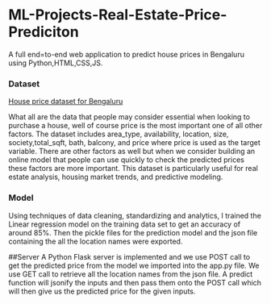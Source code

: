 # ML-Projects-Real-Estate-Price-Prediciton

A full end=to-end web application to predict house prices in Bengaluru using Python,HTML,CSS,JS.

### Dataset
[House price dataset for Bengaluru](https://www.kaggle.com/datasets/amitabhajoy/bengaluru-house-price-data)

What all are the data that people may consider essential when looking to purchase a house, well of course price is the most important one of all other factors. The dataset includes area_type, availability, location, size, society,total_sqft, bath, balcony, and price where price is used as the target variable. There are other factors as well but when we consider building an online model that people can use quickly to check the predicted prices these factors are more important. This dataset is particularly useful for real estate analysis, housing market trends, and predictive modeling. 

### Model
Using techniques of data cleaning, standardizing and analytics, I trained the Linear regression model on the training data set to get an accuracy of around 85%. Then the pickle files for the prediction model and the json file containing the all the location names were exported.

##Server
A Python Flask server is implemented and we use POST call to get the predicted price from the model we imported into the app.py file. We use GET call to retrieve all the location names from the json file. A predict function will jsonify the inputs and then pass them onto the POST call which will then give us the predicted price for the given inputs.
